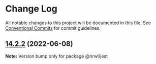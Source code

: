 # Change Log

All notable changes to this project will be documented in this file.
See [Conventional Commits](https://conventionalcommits.org) for commit guidelines.

## [14.2.2](https://github.com/nrwl/nx/compare/14.2.1...14.2.2) (2022-06-08)

**Note:** Version bump only for package @nrwl/jest
